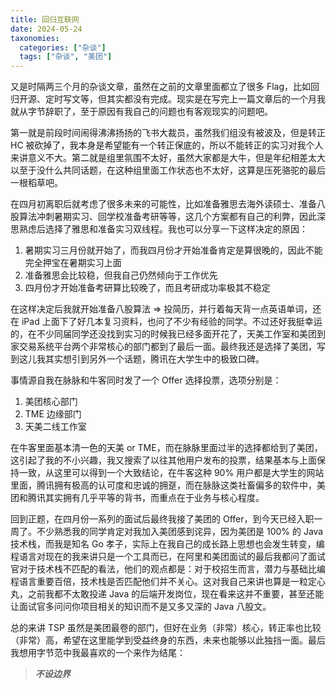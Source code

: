 ```yaml
---
title: 回归互联网
date: 2024-05-24
taxonomies:
  categories: ["杂谈"]
  tags: ["杂谈", "美团"]
---
```


又是时隔两三个月的杂谈文章，虽然在之前的文章里面都立了很多 Flag，比如回归开源、定时写文等，但其实都没有完成。现实是在写完上一篇文章后的一个月我就从字节辞职了，至于原因有我自己的问题也有客观现实的问题吧。

第一就是前段时间闹得沸沸扬扬的飞书大裁员，虽然我们组没有被波及，但是转正 HC 被砍掉了，我本身是希望能有一个转正保底的，所以不能转正的实习对我个人来讲意义不大。第二就是组里氛围不太好，虽然大家都是大牛，但是年纪相差太大以至于没什么共同话题，在这种组里面工作状态也不太好，这算是压死骆驼的最后一根稻草吧。

在四月初离职后就考虑了很多未来的可能性，比如准备雅思去海外读硕士、准备八股算法冲刺暑期实习、回学校准备考研等等，这几个方案都有自己的利弊，因此深思熟虑后选择了雅思和准备实习双线程。我也可以分享一下这样决定的原因：

1. 暑期实习三月份就开始了，而我四月份才开始准备肯定是算很晚的，因此不能完全押宝在暑期实习上面
2. 准备雅思会比较稳，但我自己仍然倾向于工作优先
3. 四月份才开始准备考研算比较晚了，而且考研成功率极其不稳定

在这样决定后我就开始准备八股算法 => 投简历，并行着每天背一点英语单词，还在 iPad 上面下了好几本复习资料，也问了不少有经验的同学。不过还好我挺幸运的，在不少同届同学还没找到实习的时候我已经多面开花了，天美工作室和美团到家交易系统平台两个非常核心的部门都到了最后一面。最终我还是选择了美团，写到这儿我其实想引到另外一个话题，腾讯在大学生中的极致口碑。

事情源自我在脉脉和牛客同时发了一个 Offer 选择投票，选项分别是：

1. 美团核心部门
2. TME 边缘部门
3. 天美二线工作室

在牛客里面基本清一色的天美 or TME，而在脉脉里面过半的选择都给到了美团，这引起了我的不小兴趣，我又搜索了以往其他用户发布的投票，结果基本与上面保持一致，从这里可以得到一个大致结论，在牛客这种 90% 用户都是大学生的网站里面，腾讯拥有极高的认可度和忠诚的拥趸，而在脉脉这类社畜偏多的软件中，美团和腾讯其实拥有几乎平等的背书，而重点在于业务与核心程度。

回到正题，在四月份一系列的面试后最终我接了美团的 Offer，到今天已经入职一周了。不少熟悉我的同学肯定对我加入美团感到诧异，因为美团是 100% 的 Java 技术栈，而我是知名 Go 孝子，实际上在我自己的成长路上思想也会发生转变，编程语言对现在的我来讲只是一个工具而已，在阿里和美团面试的最后我都问了面试官对于技术栈不匹配的看法，他们的观点都是：对于校招生而言，潜力与基础比编程语言重要百倍，技术栈是否匹配他们并不关心。这对我自己来讲也算是一粒定心丸，之前我都不太敢投递 Java 的后端开发岗位，现在看来这并不重要，甚至还能让面试官多问问你项目相关的知识而不是又多又深的 Java 八股文。

总的来讲 TSP 虽然是美团最卷的部门，但好在业务（非常）核心，转正率也比较（非常）高，希望在这里能学到受益终身的东西，未来也能够以此独挡一面。最后我想用字节范中我最喜欢的一个来作为结尾：

>***不设边界***


